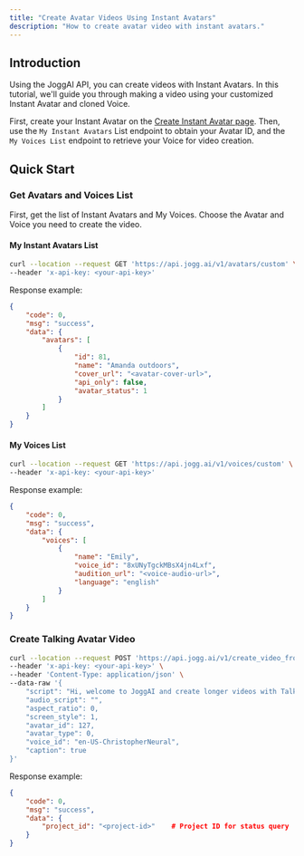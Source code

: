 ```yaml
---
title: "Create Avatar Videos Using Instant Avatars"
description: "How to create avatar video with instant avatars."
---
```


## Introduction

Using the JoggAI API, you can create videos with Instant Avatars. In this tutorial, we'll guide you through making a video using your customized Instant Avatar and cloned Voice.

First, create your Instant Avatar on the [Create Instant Avatar page](https://app.jogg.ai/create-instant-avatar). Then, use the `My Instant Avatars` List endpoint to obtain your Avatar ID, and the `My Voices List` endpoint to retrieve your Voice for video creation.

## Quick Start

### Get Avatars and Voices List

First, get the list of Instant Avatars and My Voices. Choose the Avatar and Voice you need to create the video.

#### My Instant Avatars List

```bash
curl --location --request GET 'https://api.jogg.ai/v1/avatars/custom' \
--header 'x-api-key: <your-api-key>'
```

Response example:

```json
{
    "code": 0,
    "msg": "success",
    "data": {
        "avatars": [
            {
                "id": 81,       
                "name": "Amanda outdoors",
                "cover_url": "<avatar-cover-url>",
                "api_only": false,
                "avatar_status": 1
            }
        ]
    }
}
```

#### My Voices List

```bash
curl --location --request GET 'https://api.jogg.ai/v1/voices/custom' \
--header 'x-api-key: <your-api-key>'
```

Response example:

```json
{
    "code": 0,
    "msg": "success",
    "data": {
        "voices": [
            {
                "name": "Emily",
                "voice_id": "8xUNyTgckMBsX4jn4Lxf",   
                "audition_url": "<voice-audio-url>",
                "language": "english"
            }
        ]
    }
}
```

### Create Talking Avatar Video

```bash
curl --location --request POST 'https://api.jogg.ai/v1/create_video_from_talking_avatar' \
--header 'x-api-key: <your-api-key>' \
--header 'Content-Type: application/json' \
--data-raw '{
    "script": "Hi, welcome to JoggAI and create longer videos with Talking Avatars in minutes!",
    "audio_script": "",
    "aspect_ratio": 0,
    "screen_style": 1,
    "avatar_id": 127,
    "avatar_type": 0,
    "voice_id": "en-US-ChristopherNeural",
    "caption": true
}'
```

Response example:

```json
{
    "code": 0,
    "msg": "success",
    "data": {
        "project_id": "<project-id>"    # Project ID for status query
    }
}
```